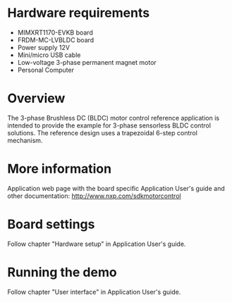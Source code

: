 Hardware requirements
=====================
- MIMXRT1170-EVKB board
- FRDM-MC-LVBLDC board
- Power supply 12V
- Mini/micro USB cable
- Low-voltage 3-phase permanent magnet motor
- Personal Computer

Overview
========
The 3-phase Brushless DC (BLDC) motor control reference application 
is  intended to provide the example for 3-phase sensorless BLDC control solutions. 
The reference design uses a trapezoidal 6-step control mechanism.

More information
================
Application web page with the board specific Application User's guide and other documentation: http://www.nxp.com/sdkmotorcontrol

Board settings
==============
Follow chapter "Hardware setup" in Application User's guide.

Running the demo
================
Follow chapter "User interface" in Application User's guide.


